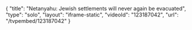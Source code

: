 {
    "title": "Netanyahu: Jewish settlements will never again be evacuated",
    "type": "solo",
    "layout": "iframe-static",
    "videoId": "123187042",
    "url": "\/tvpembed\/123187042"
}